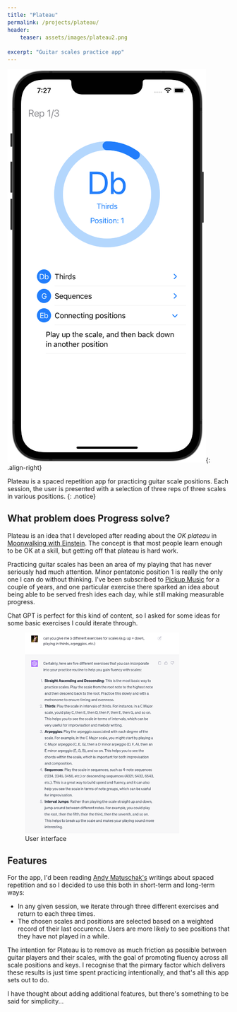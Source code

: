 ```yaml
---
title: "Plateau"
permalink: /projects/plateau/
header:
    teaser: assets/images/plateau2.png

excerpt: "Guitar scales practice app"
---
```


![image-left](/assets/images/plateau1.png){: .align-right}

Plateau is a spaced repetition app for practicing guitar scale positions. Each session, the user is presented with a selection of three reps of three scales in various positions.
{: .notice}

## What problem does Progress solve?
Plateau is an idea that I developed after reading about the *OK plateau* in [Moonwalking with Einstein](https://joshuafoer.com/). The concept is that most people learn enough to be OK at a skill, but getting off that plateau is hard work.

Practicing guitar scales has been an area of my playing that has never seriously had much attention. Minor pentatonic position 1 is really the only one I can do without thinking. I've been subscribed to [Pickup Music](https://www.pickupmusic.com/) for a couple of years, and one particular exercise there sparked an idea about being able to be served fresh ides each day, while still making measurable progress.

Chat GPT is perfect for this kind of content, so I asked for some ideas for some basic exercises I could iterate through.

<figure style="width: 350px" class="align-center">
  <img src="/assets/images/chatGptExercises.png" alt="user interface">
  <figcaption>User interface</figcaption>
</figure> 




## Features
For the app, I'd been reading [Andy Matuschak's](https://andymatuschak.org/) writings about spaced repetition and so I decided to use this both in short-term and long-term ways: 
- In any given session, we iterate through three different exercises and return to each three times.
- The chosen scales and positions are selected based on a weighted record of their last occurence. Users are more likely to see positions that they have not played in a while.

The intention for Plateau is to remove as much friction as possible between guitar players and their scales, with the goal of promoting fluency across all scale positions and keys. I recognise that the pirmary factor which delivers these results is just time spent practicing intentionally, and that's all this app sets out to do.

I have thought about adding additional features, but there's something to be said for simplicity...